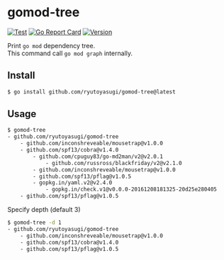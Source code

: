 # gomod-tree
[![Test](https://github.com/ryutoyasugi/gomod-tree/actions/workflows/test.yml/badge.svg)](https://github.com/ryutoyasugi/gomod-tree/actions/workflows/test.yml)
[![Go Report Card](https://goreportcard.com/badge/github.com/ryutoyasugi/gomod-tree)](https://goreportcard.com/report/github.com/ryutoyasugi/gomod-tree)
[![Version](https://img.shields.io/github/v/tag/ryutoyasugi/gomod-tree)](https://github.com/ryutoyasugi/gomod-tree/releases/latest)

Print `go mod` dependency tree.  
This command call `go mod graph` internally.

## Install
```sh
$ go install github.com/ryutoyasugi/gomod-tree@latest
```

## Usage
```sh
$ gomod-tree
- github.com/ryutoyasugi/gomod-tree
    - github.com/inconshreveable/mousetrap@v1.0.0
    - github.com/spf13/cobra@v1.4.0
        - github.com/cpuguy83/go-md2man/v2@v2.0.1
            - github.com/russross/blackfriday/v2@v2.1.0
        - github.com/inconshreveable/mousetrap@v1.0.0
        - github.com/spf13/pflag@v1.0.5
        - gopkg.in/yaml.v2@v2.4.0
            - gopkg.in/check.v1@v0.0.0-20161208181325-20d25e280405
    - github.com/spf13/pflag@v1.0.5
```
Specify depth (default 3)
```sh
$ gomod-tree -d 1
- github.com/ryutoyasugi/gomod-tree
    - github.com/inconshreveable/mousetrap@v1.0.0
    - github.com/spf13/cobra@v1.4.0
    - github.com/spf13/pflag@v1.0.5
```
